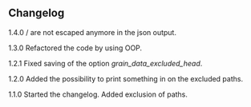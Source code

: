 ## Changelog

1.4.0 / are not escaped anymore in the json output.

1.3.0 Refactored the code by using OOP.

1.2.1 Fixed saving of the option *grain_data_excluded_head*.

1.2.0 Added the possibility to print something in <head> on the excluded paths.

1.1.0 Started the changelog. Added exclusion of paths.
